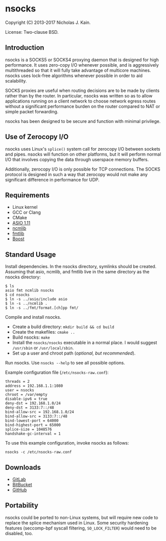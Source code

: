 # nsocks
Copyright (C) 2013-2017 Nicholas J. Kain.

License: Two-clause BSD.

## Introduction

nsocks is a SOCKS5 or SOCKS4 proxying daemon that is designed for
high performance.  It uses zero-copy I/O whenever possible, and is
aggressively multithreaded so that it will fully take advantage of
multicore machines.  nsocks uses lock-free algorithms whenever possible
in order to aid scalability.

SOCKS proxies are useful when routing decisions are to be made by clients
rather than by the router.  In particular, nsocks was written so as to
allow applications running on a client network to choose network egress
routes without a significant performance burden on the router compared
to NAT or simple packet forwarding.

nsocks has been designed to be secure and function with minimal privilege.

## Use of Zerocopy I/O

nsocks uses Linux's `splice()` system call for zerocopy I/O between
sockets and pipes.  nsocks will function on other platforms, but it
will perform normal I/O that involves copying the data through userspace
memory buffers.

Additionally, zerocopy I/O is only possible for TCP connections.
The SOCKS protocol is designed in such a way that zerocopy would not
make any significant difference in performance for UDP.

## Requirements

* Linux kernel
* GCC or Clang
* CMake
* [ASIO 1.11](https://think-async.com)
* [ncmlib](https://github.com/niklata/ncmlib)
* [fmtlib](https://github.com/fmtlib/fmt)
* [Boost](https://boost.org)

## Standard Usage

Install dependencies.  In the nsocks directory, symlinks should be created.
Assuming that asio, ncmlib, and fmtlib live in the same directory as
the nsocks directory:
```
$ ls
asio fmt ncmlib nsocks
$ cd nsocks
$ ln -s ../asio/include asio
$ ln -s ../ncmlib .
$ ln -s ../fmt/format.[ch]pp fmt/
```
Compile and install nsocks.
* Create a build directory: `mkdir build && cd build`
* Create the makefiles: `cmake ..`
* Build nsocks: `make`
* Install the `nsocks/nsocks` executable in a normal place.  I would
  suggest `/usr/sbin` or `/usr/local/sbin`.
* Set up a user and chroot path (_optional, but recommended_).

Run nsocks.  Use `nsocks --help` to see all possible options.

Example configuration file (`/etc/nsocks-raw.conf`):
```
threads = 2
address = 192.168.1.1:1080
user = nsocks
chroot = /var/empty
disable-ipv6 = true
deny-dst = 192.168.1.0/24
deny-dst = 3133:7::/48
bind-allow-src = 192.168.1.0/24
bind-allow-src = 3133:7::/48
bind-lowest-port = 64000
bind-highest-port = 65000
splice-size = 1048576
handshake-gc-interval = 1
```

To use this example configuration, invoke nsocks as follows:

`nsocks -c /etc/nsocks-raw.conf`

## Downloads

* [GitLab](https://gitlab.com/niklata/nsocks)
* [BitBucket](https://bitbucket.com/niklata/nsocks)
* [GitHub](https://github.com/niklata/nsocks)

## Portability

nsocks could be ported to non-Linux systems, but will require new code
to replace the splice mechanism used in Linux.  Some security hardening
features (seccomp-bpf syscall filtering, `SO_LOCK_FILTER`) would need to
be disabled, too.

